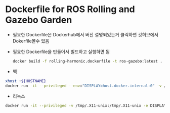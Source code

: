 # Dockerfile for ROS Rolling and Gazebo Garden

- 필요한 Dockerfile은 Dockerhub에서 버전 설명되있는거 클릭하면 깃허브에서 Dokerfile볼수 있음
- 필요한 Dockerfile을 만들어서 빌드하고 실행하면 됨

  ```bash
  docker build -f rolling-harmonic.dockerfile -t ros-gazebo:latest .
  ```

- 맥

```bash
xhost +${HOSTNAME}
docker run -it --privileged --env="DISPLAY=host.docker.internal:0" -v /dev:/dev --group-add dialout -v /tmp/.X11-unix:/tmp/.X11-unix:ro ros-gazebo
```

- 리눅스

```bash
docker run -it --privileged -v /tmp/.X11-unix:/tmp/.X11-unix -e DISPLAY=$DISPLAY ros-gazebo:latest
```